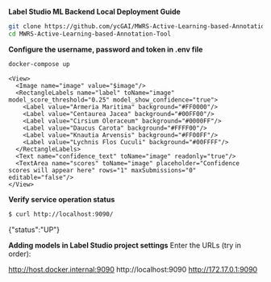 **Label Studio ML Backend Local Deployment Guide**
```bash
git clone https://github.com/ycGAI/MWRS-Active-Learning-based-Annotation-Tool
cd MWRS-Active-Learning-based-Annotation-Tool
```

**Configure the username, password and token in .env file**

```bash
docker-compose up
```
```
<View>
  <Image name="image" value="$image"/>
  <RectangleLabels name="label" toName="image" model_score_threshold="0.25" model_show_confidence="true">
    <Label value="Armeria Maritima" background="#FF0000"/>
    <Label value="Centaurea Jacea" background="#00FF00"/>
    <Label value="Cirsium Oleraceum" background="#0000FF"/>
    <Label value="Daucus Carota" background="#FFFF00"/>
    <Label value="Knautia Arvensis" background="#FF00FF"/>
    <Label value="Lychnis Flos Cuculi" background="#00FFFF"/>
  </RectangleLabels>
  <Text name="confidence_text" toName="image" readonly="true"/>
  <TextArea name="scores" toName="image" placeholder="Confidence scores will appear here" rows="1" maxSubmissions="0" editable="false"/>
</View>
```
**Verify service operation status**
```bash
$ curl http://localhost:9090/
```
{"status":"UP"}

**Adding models in Label Studio project settings**
Enter the URLs (try in order):

http://host.docker.internal:9090
http://localhost:9090
http://172.17.0.1:9090